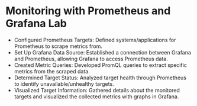 # Monitoring with Prometheus and Grafana Lab

- Configured Prometheus Targets: Defined systems/applications for Prometheus to scrape metrics from.
- Set Up Grafana Data Source: Established a connection between Grafana and Prometheus, allowing Grafana to access Prometheus data.
- Created Metric Queries: Developed PromQL queries to extract specific metrics from the scraped data.
- Determined Target Status: Analyzed target health through Prometheus to identify unavailable/unhealthy targets.
- Visualized Target Information: Gathered details about the monitored targets and visualized the collected metrics with graphs in Grafana.